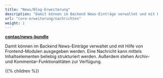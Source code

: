 ```yaml
---
title: "News/Blog-Erweiterung"
description: "Damit können im Backend News-Einträge verwaltet und mit Hilfe von Frontend-Modulen ausgegeben werden."
url: "core-erweiterung/nachrichten"
weight: 1
---
```


**[contao/news-bundle](https://packagist.org/packages/contao/news-bundle)**

Damit können im Backend News-Einträge verwaltet und mit Hilfe von Frontend-Modulen ausgegeben werden. Eine Nachricht 
kann mittels Inhaltselementen beliebig strukturiert werden. Außerdem stehen Archiv- und Kommentar-Funktionalitäten zur 
Verfügung.

{{% children %}}
